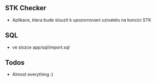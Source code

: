 
## STK Checker

* Aplikace, ktera bude slouzit k upozornovani uzivatelu na koncici STK

## SQL

- ve slozce app/sql/import.sql

## Todos

- Almost everything :)
